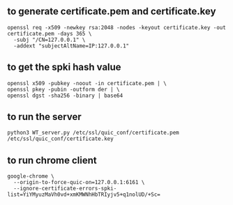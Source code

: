 ## to generate certificate.pem and certificate.key
```
openssl req -x509 -newkey rsa:2048 -nodes -keyout certificate.key -out certificate.pem -days 365 \
  -subj "/CN=127.0.0.1" \
  -addext "subjectAltName=IP:127.0.0.1"
```

## to get the spki hash value
```
openssl x509 -pubkey -noout -in certificate.pem | \
openssl pkey -pubin -outform der | \
openssl dgst -sha256 -binary | base64
```


## to run the server
```
python3 WT_server.py /etc/ssl/quic_conf/certificate.pem /etc/ssl/quic_conf/certificate.key
```



## to run chrome client
```
google-chrome \
  --origin-to-force-quic-on=127.0.0.1:6161 \
  --ignore-certificate-errors-spki-list=YiYMyuzMaVh0vd+xmKMWNhHbTRIyjv5+q1nolUD/+Sc=
```

